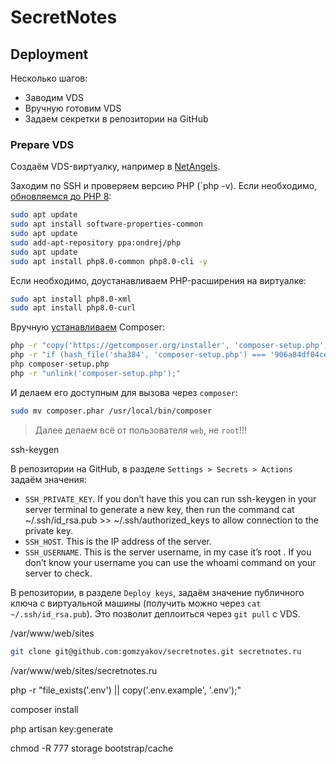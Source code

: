 # SecretNotes

## Deployment

Несколько шагов:

- Заводим VDS
- Вручную готовим VDS
- Задаем секретки в репозитории на GitHub

### Prepare VDS

Создаём VDS-виртуалку, например в [NetAngels](https://panel.netangels.ru).


Заходим по SSH и проверяем версию PHP (`php -v). Если необходимо, [обновляемся до PHP 8](https://php.watch/articles/php-8.0-installation-update-guide-debian-ubuntu):

```bash
sudo apt update
sudo apt install software-properties-common
sudo apt update
sudo add-apt-repository ppa:ondrej/php
sudo apt update
sudo apt install php8.0-common php8.0-cli -y
```

Если необходимо, доустанавливаем PHP-расширения на виртуалке:

```bash
sudo apt install php8.0-xml
sudo apt install php8.0-curl
```

Вручную [устанавливаем](https://getcomposer.org/download/) Composer:

```bash
php -r "copy('https://getcomposer.org/installer', 'composer-setup.php');"
php -r "if (hash_file('sha384', 'composer-setup.php') === '906a84df04cea2aa72f40b5f787e49f22d4c2f19492ac310e8cba5b96ac8b64115ac402c8cd292b8a03482574915d1a8') { echo 'Installer verified'; } else { echo 'Installer corrupt'; unlink('composer-setup.php'); } echo PHP_EOL;"
php composer-setup.php
php -r "unlink('composer-setup.php');"
````

И делаем его доступным для вызова через `composer`:

```bash
sudo mv composer.phar /usr/local/bin/composer
```


>Далее делаем всё от пользователя `web`, не `root`!!!



ssh-keygen




В репозитории на GitHub, в разделе `Settings > Secrets > Actions` задаём значения:

- `SSH_PRIVATE_KEY`. If you don’t have this you can run ssh-keygen in your server terminal to generate a new key, then run the command cat ~/.ssh/id_rsa.pub >> ~/.ssh/authorized_keys to allow connection to the private key.
- `SSH_HOST`. This is the IP address of the server.
- `SSH_USERNAME`. This is the server username, in my case it’s root . If you don’t know your username you can use the whoami command on your server to check.

В репозитории, в разделе `Deploy keys`, задаём значение публичного ключа с виртуальной машины (получить можно через `cat ~/.ssh/id_rsa.pub`). Это позволит деплоиться через `git pull` с VDS.



/var/www/web/sites

```bash
git clone git@github.com:gomzyakov/secretnotes.git secretnotes.ru
``````

/var/www/web/sites/secretnotes.ru


php -r "file_exists('.env') || copy('.env.example', '.env');"

composer install

php artisan key:generate


chmod -R 777 storage bootstrap/cache







